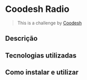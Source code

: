 # Coodesh Radio

>  This is a challenge by [Coodesh](https://coodesh.com/)

## Descrição

## Tecnologias utilizadas

## Como instalar e utilizar